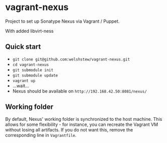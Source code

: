 vagrant-nexus
=============

Project to set up Sonatype Nexus via Vagrant / Puppet.

With added libvirt-ness

Quick start
-----------

* `git clone git@github.com:welshstew/vagrant-nexus.git`
* `cd vagrant-nexus`
* `git submodule init`
* `git submodule update`
* `vagrant up`
* ...wait...
* Nexus should be available on `http://192.168.42.50:8081/nexus/`

Working folder
--------------
By default, Nexus' working folder is synchronized to the host machine. This allows for some flexibility - for instance, you can recreate the Vagrant VM without losing all artifacts. If you do not want this, remove the corresponding line in `Vagrantfile`. 
